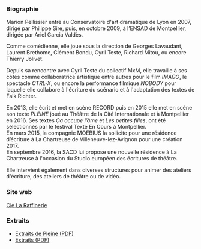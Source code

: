 ### Biographie

Marion Pellissier entre au Conservatoire d'art dramatique de Lyon en 2007, dirigé par Philippe Sire, puis, en octobre 2009, à l’ENSAD de Montpellier, dirigée par Ariel Garcia Valdès.

Comme comédienne, elle joue sous la direction de Georges Lavaudant, Laurent Brethome, Clément Bondu, Cyril Teste, Richard Mitou, ou encore Thierry Jolivet.

Depuis sa rencontre avec Cyril Teste du collectif MxM, elle travaille à ses côtés comme collaboratrice artistique entre autres pour le film _IMAGO_, le spectacle _CTRL-X_, ou encore la performance filmique _NOBODY_ pour laquelle elle collabore à l'écriture du scénario et à l'adaptation des textes de Falk Richter.

En 2013, elle écrit et met en scène RECORD puis en 2015 elle met en scène son texte _PLEINE_ joué au Théâtre de la Cité Internationale et à Montpellier en 2016. Ses textes _Ça occupe l’âme_ et _Les petites filles_, ont été sélectionnés par le festival Texte En Cours à Montpellier.\
En mars 2015, la compagnie MOEBIUS la sollicite pour une résidence d’écriture à La Chartreuse de Villeneuve-lez-Avignon pour une création 2017. \
En septembre 2016, la SACD lui propose une nouvelle résidence à La Chartreuse à l'occasion du Studio européen des écritures de théâtre.

Elle intervient également dans diverses structures pour animer des ateliers d'écriture, des ateliers de théâtre ou de vidéo.


### Site web

[Cie La Raffinerie](http://www.laraffinerie.eu)

### Extraits

- [Extraits de Pleine (PDF)](/dl/marion-pellissier/marion-pellissier-pleine.pdf)
- [Extraits (PDF)](/dl/marion-pellissier/marion-pellissier-extraits.pdf)
